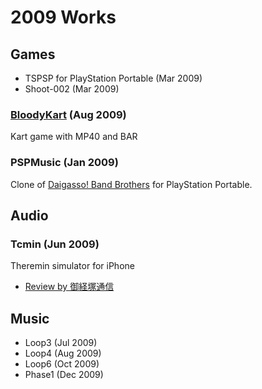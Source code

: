 2009 Works
==========

Games
-----

- TSPSP for PlayStation Portable (Mar 2009)
- Shoot-002 (Mar 2009)

### [BloodyKart](https://github.com/yvt/BloodyKart) (Aug 2009)

Kart game with MP40 and BAR

### PSPMusic (Jan 2009)

Clone of [Daigasso! Band Brothers](https://en.wikipedia.org/wiki/Daigasso!_Band_Brothers) for PlayStation Portable.


Audio
-----

### Tcmin (Jun 2009)

Theremin simulator for iPhone

- [Review by 御経塚通信](http://okyouduka.com/201007/it/iphone/1767.html)

Music
-----

- Loop3 (Jul 2009)
- Loop4 (Aug 2009)
- Loop6 (Oct 2009)
- Phase1 (Dec 2009)
